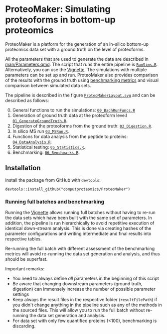 # ProteoMaker: Simulating proteoforms in bottom-up proteomics

ProteoMaker is a platform for the  generation of an in-silico bottom-up proteomics data set with a ground truth on the level of proteoforms. 

All the parameters that are used to generate the data are described in [man/Parameters.qmd](man/Parameters.html). The script that runs the entire pipeline is [`RunSims.R`](inst/cmd/RunSims.R). Alternatively, you can use the [Vignette](vignettes/Vignette.html). The simulations with multiple parameters can be set up and run. ProteoMaker also provides comparison of the results with the ground truth using [benchmarking metrics](man/Benchmarks.html) and visual comparison between simulated data sets.

The pipeline is described in the figure [`ProteoMakerLayout.svg`](inst/img/ProteoMakerLayout) and can be described as follows:

0) General functions to run the simulations: [`00_BachRunFuncs.R`](R/00_BatchRunFuncs.R)
1) Generation of ground truth data at the proteoform leve:l [`01_GenerateGroundTruth.R`](R/01_GenerateGroundTruth.R).
2) Digestion of the proteoforms from the ground truth: [`02_Digestion.R`](R/02_Digestion.R).
3) In silico MS run [`03_MSRun.R`](R/03_MSRun.R).
4) Functions for data analysis from the peptide to proteins: [`04_DataAnalysis.R`](R/04_DataAnalysis.R).
5) Statistical testing: [`05_Statistics.R`](R/05_Statistics.R).
6) Benchmarking: [`06_Benchmarks.R`](R/06_Benchmarks.R).

## Installation

Install the package from GitHub with `devtools`:
```
devtools::install_github("computproteomics/ProteoMaker")
```

### Running full batches and benchmarking

Running the [Vignette](vignettes/Vignette.html) allows running full batches without having to re-run the data sets which have been built with the same set of parameters. In addition, the pipeline is run hierarchically to avoid repetitive execution of identical down-stream analysis. This is done via creating hashes of the parameter configurations and writing intermediate and final results into respective tables.

Re-running the full batch with different assessment of the benchmarking metrics will avoid re-running the data set generation and analysis, and thus should be superfast.

Important remarks:

- You need to always define _all_ parameters in the beginning of this script
- Be aware that changing downstream parameters (ground truth, digestion) can immensely increase the number of possible parameter settings
- Keep always the result files in the respective folder (`resultFilePath`) if you didn't change anything in the pipeline such as any of the methods in the sourced files. This will allow you to run the full batch without re-running the data set generation and analysis.
- For data set with only few quantified proteins (<100), benchmarking is discarding.
